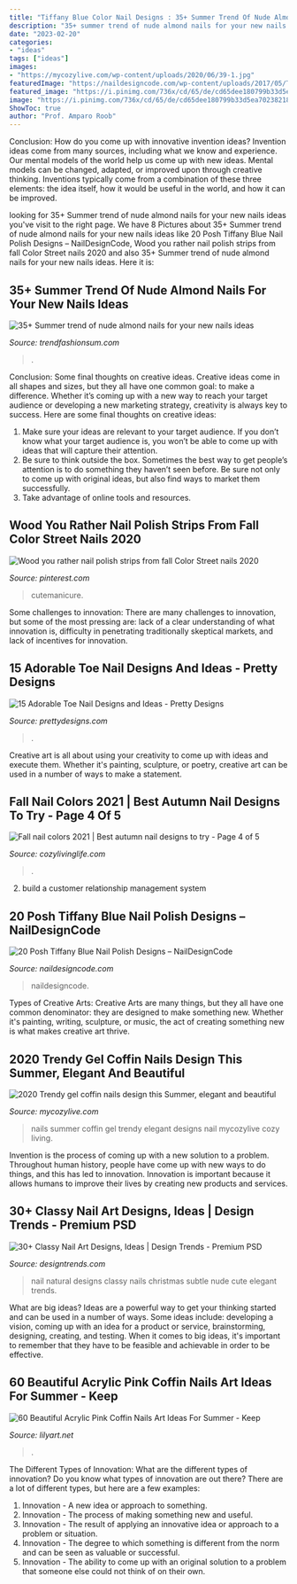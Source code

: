 ```yaml
---
title: "Tiffany Blue Color Nail Designs : 35+ Summer Trend Of Nude Almond Nails For Your New Nails Ideas"
description: "35+ summer trend of nude almond nails for your new nails ideas"
date: "2023-02-20"
categories:
- "ideas"
tags: ["ideas"]
images:
- "https://mycozylive.com/wp-content/uploads/2020/06/39-1.jpg"
featuredImage: "https://naildesigncode.com/wp-content/uploads/2017/05/Tiffany-Blue-Nail.jpg"
featured_image: "https://i.pinimg.com/736x/cd/65/de/cd65dee180799b33d5ea702382186cae.jpg"
image: "https://i.pinimg.com/736x/cd/65/de/cd65dee180799b33d5ea702382186cae.jpg"
ShowToc: true
author: "Prof. Amparo Roob"
---
```



Conclusion: How do you come up with innovative invention ideas?
Invention ideas come from many sources, including what we know and experience. Our mental models of the world help us come up with new ideas. Mental models can be changed, adapted, or improved upon through creative thinking. Inventions typically come from a combination of these three elements: the idea itself, how it would be useful in the world, and how it can be improved.

	

		
looking for 35+ Summer trend of nude almond nails for your new nails ideas you've visit to the right page. We have 8 Pictures about 35+ Summer trend of nude almond nails for your new nails ideas like 20 Posh Tiffany Blue Nail Polish Designs – NailDesignCode, Wood you rather nail polish strips from fall Color Street nails 2020 and also 35+ Summer trend of nude almond nails for your new nails ideas. Here it is:
		
    
## 35+ Summer Trend Of Nude Almond Nails For Your New Nails Ideas

<img loading=lazy src="https://trendfashionsum.com/wp-content/uploads/2021/05/15-12.jpg" onerror="this.onerror=null;this.src='https://tse4.mm.bing.net/th?id=OIP.ManiadNX2C_UE1r_RzMQMQHaLH&amp;pid=15.1';" alt="35+ Summer trend of nude almond nails for your new nails ideas">

_Source: trendfashionsum.com_

>. 

	

Conclusion: Some final thoughts on creative ideas.
Creative ideas come in all shapes and sizes, but they all have one common goal: to make a difference. Whether it’s coming up with a new way to reach your target audience or developing a new marketing strategy, creativity is always key to success. Here are some final thoughts on creative ideas: 
1. Make sure your ideas are relevant to your target audience. If you don’t know what your target audience is, you won’t be able to come up with ideas that will capture their attention. 
2. Be sure to think outside the box. Sometimes the best way to get people’s attention is to do something they haven’t seen before. Be sure not only to come up with original ideas, but also find ways to market them successfully. 
3. Take advantage of online tools and resources.

    
## Wood You Rather Nail Polish Strips From Fall Color Street Nails 2020

<img loading=lazy src="https://i.pinimg.com/736x/cd/65/de/cd65dee180799b33d5ea702382186cae.jpg" onerror="this.onerror=null;this.src='https://tse1.mm.bing.net/th?id=OIP.hupcRJM7Czvw-u71WN4BsgHaJ4&amp;pid=15.1';" alt="Wood you rather nail polish strips from fall Color Street nails 2020">

_Source: pinterest.com_

>cutemanicure. 

	

Some challenges to innovation:
There are many challenges to innovation, but some of the most pressing are: lack of a clear understanding of what innovation is, difficulty in penetrating traditionally skeptical markets, and lack of incentives for innovation.

    
## 15 Adorable Toe Nail Designs And Ideas - Pretty Designs

<img loading=lazy src="http://www.prettydesigns.com/wp-content/uploads/2015/08/15-adorable-toe-nail-designs-and-ideas5.jpg" onerror="this.onerror=null;this.src='https://tse4.mm.bing.net/th?id=OIP.TqnPnBbXrJIbjY2k_vZngAHaNK&amp;pid=15.1';" alt="15 Adorable Toe Nail Designs and Ideas - Pretty Designs">

_Source: prettydesigns.com_

>. 

	

Creative art is all about using your creativity to come up with ideas and execute them. Whether it's painting, sculpture, or poetry, creative art can be used in a number of ways to make a statement.

    
## Fall Nail Colors 2021 | Best Autumn Nail Designs To Try - Page 4 Of 5

<img loading=lazy src="https://cozylivinglife.com/wp-content/uploads/2021/07/4-3-683x1024.jpg" onerror="this.onerror=null;this.src='https://tse2.mm.bing.net/th?id=OIP.Ht0RPqoMTACDNkkIhOudagHaLG&amp;pid=15.1';" alt="Fall nail colors 2021 | Best autumn nail designs to try - Page 4 of 5">

_Source: cozylivinglife.com_

>. 

	

2. build a customer relationship management system

    
## 20 Posh Tiffany Blue Nail Polish Designs – NailDesignCode

<img loading=lazy src="https://naildesigncode.com/wp-content/uploads/2017/05/Tiffany-Blue-Nail.jpg" onerror="this.onerror=null;this.src='https://tse3.mm.bing.net/th?id=OIP.UFPKDPY8za83Vzvj6Z7vrQHaE8&amp;pid=15.1';" alt="20 Posh Tiffany Blue Nail Polish Designs – NailDesignCode">

_Source: naildesigncode.com_

>naildesigncode. 

	

Types of Creative Arts:
Creative Arts are many things, but they all have one common denominator: they are designed to make something new. Whether it's painting, writing, sculpture, or music, the act of creating something new is what makes creative art thrive.

    
## 2020 Trendy Gel Coffin Nails Design This Summer, Elegant And Beautiful

<img loading=lazy src="https://mycozylive.com/wp-content/uploads/2020/06/39-1.jpg" onerror="this.onerror=null;this.src='https://tse2.mm.bing.net/th?id=OIP.yIiSNS2dw5JbDw1Ca8YlhQHaKz&amp;pid=15.1';" alt="2020 Trendy gel coffin nails design this Summer, elegant and beautiful">

_Source: mycozylive.com_

>nails summer coffin gel trendy elegant designs nail mycozylive cozy living. 

	

Invention is the process of coming up with a new solution to a problem. Throughout human history, people have come up with new ways to do things, and this has led to innovation. Innovation is important because it allows humans to improve their lives by creating new products and services.

    
## 30+ Classy Nail Art Designs, Ideas | Design Trends - Premium PSD

<img loading=lazy src="https://images.designtrends.com/wp-content/uploads/2016/02/19043923/Natural-Nail-Design3.jpg" onerror="this.onerror=null;this.src='https://tse2.mm.bing.net/th?id=OIP.eBDAkiz9NJyNuEnnYki-5wHaKi&amp;pid=15.1';" alt="30+ Classy Nail Art Designs, Ideas | Design Trends - Premium PSD">

_Source: designtrends.com_

>nail natural designs classy nails christmas subtle nude cute elegant trends. 

	

What are big ideas?
Ideas are a powerful way to get your thinking started and can be used in a number of ways. Some ideas include: developing a vision, coming up with an idea for a product or service, brainstorming, designing, creating, and testing. When it comes to big ideas, it's important to remember that they have to be feasible and achievable in order to be effective.

    
## 60 Beautiful Acrylic Pink Coffin Nails Art Ideas For Summer - Keep

<img loading=lazy src="https://lilyart.net/wp-content/uploads/2020/05/6-2.jpg" onerror="this.onerror=null;this.src='https://tse3.mm.bing.net/th?id=OIP.fHZkNl65jvbTecBh-ku47gHaKI&amp;pid=15.1';" alt="60 Beautiful Acrylic Pink Coffin Nails Art Ideas For Summer - Keep">

_Source: lilyart.net_

>. 

	

The Different Types of Innovation: What are the different types of innovation?
Do you know what types of innovation are out there? There are a lot of different types, but here are a few examples: 
1. Innovation - A new idea or approach to something. 
2. Innovation - The process of making something new and useful. 
3. Innovation - The result of applying an innovative idea or approach to a problem or situation. 
4. Innovation - The degree to which something is different from the norm and can be seen as valuable or successful. 
5. Innovation - The ability to come up with an original solution to a problem that someone else could not think of on their own.

